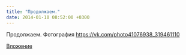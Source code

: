 ```yaml
---
title: "Продолжаем."
date: 2014-01-10 08:52:00 +0300
---
```


Продолжаем.
Фотография
https://vk.com/photo41076938_319461110

[Вложение](https://vk.com/photo41076938_319461110)
